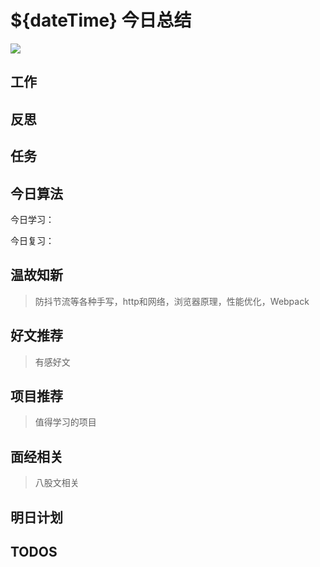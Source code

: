 
# ${dateTime} 今日总结

![](./bg-imgs/${dateTime}.jpg)

## 工作

## 反思

## 任务


## 今日算法

今日学习：


今日复习：


## 温故知新
> 防抖节流等各种手写，http和网络，浏览器原理，性能优化，Webpack


## 好文推荐
> 有感好文


## 项目推荐
> 值得学习的项目


## 面经相关
> 八股文相关

## 明日计划


## TODOS